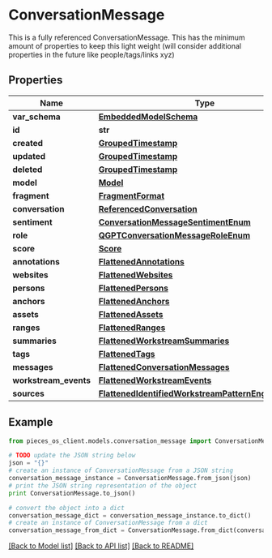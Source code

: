 # ConversationMessage

This is a fully referenced ConversationMessage.  This has the minimum amount of properties to keep this light weight  (will consider additional properties in the future like people/tags/links xyz)

## Properties
Name | Type | Description | Notes
------------ | ------------- | ------------- | -------------
**var_schema** | [**EmbeddedModelSchema**](EmbeddedModelSchema.md) |  | [optional] 
**id** | **str** |  | 
**created** | [**GroupedTimestamp**](GroupedTimestamp.md) |  | 
**updated** | [**GroupedTimestamp**](GroupedTimestamp.md) |  | 
**deleted** | [**GroupedTimestamp**](GroupedTimestamp.md) |  | [optional] 
**model** | [**Model**](Model.md) |  | [optional] 
**fragment** | [**FragmentFormat**](FragmentFormat.md) |  | [optional] 
**conversation** | [**ReferencedConversation**](ReferencedConversation.md) |  | 
**sentiment** | [**ConversationMessageSentimentEnum**](ConversationMessageSentimentEnum.md) |  | [optional] 
**role** | [**QGPTConversationMessageRoleEnum**](QGPTConversationMessageRoleEnum.md) |  | 
**score** | [**Score**](Score.md) |  | [optional] 
**annotations** | [**FlattenedAnnotations**](FlattenedAnnotations.md) |  | [optional] 
**websites** | [**FlattenedWebsites**](FlattenedWebsites.md) |  | [optional] 
**persons** | [**FlattenedPersons**](FlattenedPersons.md) |  | [optional] 
**anchors** | [**FlattenedAnchors**](FlattenedAnchors.md) |  | [optional] 
**assets** | [**FlattenedAssets**](FlattenedAssets.md) |  | [optional] 
**ranges** | [**FlattenedRanges**](FlattenedRanges.md) |  | [optional] 
**summaries** | [**FlattenedWorkstreamSummaries**](FlattenedWorkstreamSummaries.md) |  | [optional] 
**tags** | [**FlattenedTags**](FlattenedTags.md) |  | [optional] 
**messages** | [**FlattenedConversationMessages**](FlattenedConversationMessages.md) |  | [optional] 
**workstream_events** | [**FlattenedWorkstreamEvents**](FlattenedWorkstreamEvents.md) |  | [optional] 
**sources** | [**FlattenedIdentifiedWorkstreamPatternEngineSources**](FlattenedIdentifiedWorkstreamPatternEngineSources.md) |  | [optional] 

## Example

```python
from pieces_os_client.models.conversation_message import ConversationMessage

# TODO update the JSON string below
json = "{}"
# create an instance of ConversationMessage from a JSON string
conversation_message_instance = ConversationMessage.from_json(json)
# print the JSON string representation of the object
print ConversationMessage.to_json()

# convert the object into a dict
conversation_message_dict = conversation_message_instance.to_dict()
# create an instance of ConversationMessage from a dict
conversation_message_from_dict = ConversationMessage.from_dict(conversation_message_dict)
```
[[Back to Model list]](../README.md#documentation-for-models) [[Back to API list]](../README.md#documentation-for-api-endpoints) [[Back to README]](../README.md)


